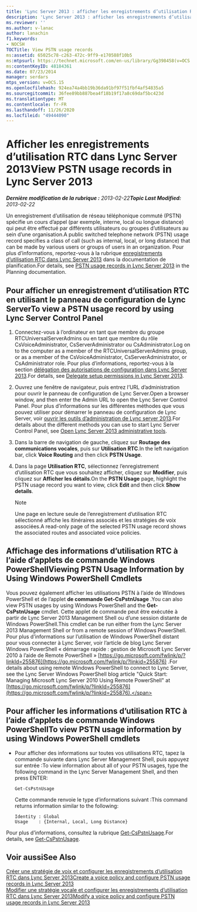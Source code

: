 ```yaml
---
title: 'Lync Server 2013 : afficher les enregistrements d’utilisation RTC'
description: 'Lync Server 2013 : afficher les enregistrements d’utilisation RTC.'
ms.reviewer: ''
ms.author: v-lanac
author: lanachin
f1.keywords:
- NOCSH
TOCTitle: View PSTN usage records
ms:assetid: 65025c78-c263-472c-9ff9-e170588f10b5
ms:mtpsurl: https://technet.microsoft.com/en-us/library/Gg398458(v=OCS.15)
ms:contentKeyID: 48184361
ms.date: 07/23/2014
manager: serdars
mtps_version: v=OCS.15
ms.openlocfilehash: 924ea74a4bb19b36da91bf97f51fbf4af54835a5
ms.sourcegitcommit: 36fee89bb887bea4f18b19f17a8c69daf5bc423d
ms.translationtype: MT
ms.contentlocale: fr-FR
ms.lasthandoff: 11/26/2020
ms.locfileid: "49444090"
---
```

# <a name="view-pstn-usage-records-in-lync-server-2013"></a><span data-ttu-id="355bd-103">Afficher les enregistrements d’utilisation RTC dans Lync Server 2013</span><span class="sxs-lookup"><span data-stu-id="355bd-103">View PSTN usage records in Lync Server 2013</span></span>

<div data-xmlns="http://www.w3.org/1999/xhtml">

<div class="topic" data-xmlns="http://www.w3.org/1999/xhtml" data-msxsl="urn:schemas-microsoft-com:xslt" data-cs="https://msdn.microsoft.com/">

<div data-asp="https://msdn2.microsoft.com/asp">



</div>

<div id="mainSection">

<div id="mainBody"><span data-ttu-id="355bd-104">

<span> </span></span><span class="sxs-lookup"><span data-stu-id="355bd-104">

<span> </span></span></span>

<span data-ttu-id="355bd-105">_**Dernière modification de la rubrique :** 2013-02-22_</span><span class="sxs-lookup"><span data-stu-id="355bd-105">_**Topic Last Modified:** 2013-02-22_</span></span>

<span data-ttu-id="355bd-106">Un enregistrement d’utilisation de réseau téléphonique commuté (PSTN) spécifie un cours d’appel (par exemple, interne, local ou longue distance) qui peut être effectué par différents utilisateurs ou groupes d’utilisateurs au sein d’une organisation.</span><span class="sxs-lookup"><span data-stu-id="355bd-106">A public switched telephone network (PSTN) usage record specifies a class of call (such as internal, local, or long distance) that can be made by various users or groups of users in an organization.</span></span> <span data-ttu-id="355bd-107">Pour plus d’informations, reportez-vous à la rubrique [enregistrements d’utilisation RTC dans Lync Server 2013](lync-server-2013-pstn-usage-records.md) dans la documentation de planification.</span><span class="sxs-lookup"><span data-stu-id="355bd-107">For details, see [PSTN usage records in Lync Server 2013](lync-server-2013-pstn-usage-records.md) in the Planning documentation.</span></span>

<div>

## <a name="to-view-a-pstn-usage-record-by-using-lync-server-control-panel"></a><span data-ttu-id="355bd-108">Pour afficher un enregistrement d’utilisation RTC en utilisant le panneau de configuration de Lync Server</span><span class="sxs-lookup"><span data-stu-id="355bd-108">To view a PSTN usage record by using Lync Server Control Panel</span></span>

1.  <span data-ttu-id="355bd-109">Connectez-vous à l’ordinateur en tant que membre du groupe RTCUniversalServerAdmins ou en tant que membre du rôle CsVoiceAdministrator, CsServerAdministrator ou CsAdministrator.</span><span class="sxs-lookup"><span data-stu-id="355bd-109">Log on to the computer as a member of the RTCUniversalServerAdmins group, or as a member of the CsVoiceAdministrator, CsServerAdministrator, or CsAdministrator role.</span></span> <span data-ttu-id="355bd-110">Pour plus d’informations, reportez-vous à la section [délégation des autorisations de configuration dans Lync Server 2013](lync-server-2013-delegate-setup-permissions.md).</span><span class="sxs-lookup"><span data-stu-id="355bd-110">For details, see [Delegate setup permissions in Lync Server 2013](lync-server-2013-delegate-setup-permissions.md).</span></span>

2.  <span data-ttu-id="355bd-111">Ouvrez une fenêtre de navigateur, puis entrez l’URL d’administration pour ouvrir le panneau de configuration de Lync Server.</span><span class="sxs-lookup"><span data-stu-id="355bd-111">Open a browser window, and then enter the Admin URL to open the Lync Server Control Panel.</span></span> <span data-ttu-id="355bd-112">Pour plus d’informations sur les différentes méthodes que vous pouvez utiliser pour démarrer le panneau de configuration de Lync Server, voir [ouvrir les outils d’administration de Lync server 2013](lync-server-2013-open-lync-server-administrative-tools.md).</span><span class="sxs-lookup"><span data-stu-id="355bd-112">For details about the different methods you can use to start Lync Server Control Panel, see [Open Lync Server 2013 administrative tools](lync-server-2013-open-lync-server-administrative-tools.md).</span></span>

3.  <span data-ttu-id="355bd-113">Dans la barre de navigation de gauche, cliquez sur **Routage des communications vocales**, puis sur **Utilisation RTC**.</span><span class="sxs-lookup"><span data-stu-id="355bd-113">In the left navigation bar, click **Voice Routing** and then click **PSTN Usage**.</span></span>

4.  <span data-ttu-id="355bd-114">Dans la page **Utilisation RTC**, sélectionnez l’enregistrement d’utilisation RTC que vous souhaitez afficher, cliquez sur **Modifier**, puis cliquez sur **Afficher les détails**.</span><span class="sxs-lookup"><span data-stu-id="355bd-114">On the **PSTN Usage** page, highlight the PSTN usage record you want to view, click **Edit** and then click **Show details**.</span></span>
    
    <div>
    

    > [!NOTE]  
    > <span data-ttu-id="355bd-115">Une page en lecture seule de l’enregistrement d’utilisation RTC sélectionné affiche les itinéraires associés et les stratégies de voix associées.</span><span class="sxs-lookup"><span data-stu-id="355bd-115">A read-only page of the selected PSTN usage record shows the associated routes and associated voice policies.</span></span>

    
    </div>

</div>

<div>

## <a name="viewing-pstn-usage-information-by-using-windows-powershell-cmdlets"></a><span data-ttu-id="355bd-116">Affichage des informations d’utilisation RTC à l’aide d’applets de commande Windows PowerShell</span><span class="sxs-lookup"><span data-stu-id="355bd-116">Viewing PSTN Usage Information by Using Windows PowerShell Cmdlets</span></span>

<span data-ttu-id="355bd-117">Vous pouvez également afficher les utilisations PSTN à l’aide de Windows PowerShell et de l’applet **de commande Get-CsPstnUsage** .</span><span class="sxs-lookup"><span data-stu-id="355bd-117">You can also view PSTN usages by using Windows PowerShell and the **Get-CsPstnUsage** cmdlet.</span></span> <span data-ttu-id="355bd-118">Cette applet de commande peut être exécutée à partir de Lync Server 2013 Management Shell ou d’une session distante de Windows PowerShell.</span><span class="sxs-lookup"><span data-stu-id="355bd-118">This cmdlet can be run either from the Lync Server 2013 Management Shell or from a remote session of Windows PowerShell.</span></span> <span data-ttu-id="355bd-119">Pour plus d’informations sur l’utilisation de Windows PowerShell distant pour vous connecter à Lync Server, voir l’article de blog Lync Server Windows PowerShell « démarrage rapide : gestion de Microsoft Lync Server 2010 à l’aide de Remote PowerShell » [https://go.microsoft.com/fwlink/p/?linkId=255876](https://go.microsoft.com/fwlink/p/?linkid=255876) .</span><span class="sxs-lookup"><span data-stu-id="355bd-119">For details about using remote Windows PowerShell to connect to Lync Server, see the Lync Server Windows PowerShell blog article "Quick Start: Managing Microsoft Lync Server 2010 Using Remote PowerShell" at [https://go.microsoft.com/fwlink/p/?linkId=255876](https://go.microsoft.com/fwlink/p/?linkid=255876).</span></span>

<div>

## <a name="to-view-pstn-usage-information-by-using-windows-powershell-cmdlets"></a><span data-ttu-id="355bd-120">Pour afficher les informations d’utilisation RTC à l’aide d’applets de commande Windows PowerShell</span><span class="sxs-lookup"><span data-stu-id="355bd-120">To view PSTN usage information by using Windows PowerShell cmdlets</span></span>

  - <span data-ttu-id="355bd-121">Pour afficher des informations sur toutes vos utilisations RTC, tapez la commande suivante dans Lync Server Management Shell, puis appuyez sur entrée :</span><span class="sxs-lookup"><span data-stu-id="355bd-121">To view information about all of your PSTN usages, type the following command in the Lync Server Management Shell, and then press ENTER:</span></span>
    
        Get-CsPstnUsage
    
    <span data-ttu-id="355bd-122">Cette commande renvoie le type d’informations suivant :</span><span class="sxs-lookup"><span data-stu-id="355bd-122">This command returns information similar to the following:</span></span>
    
        Identity : Global
        Usage    : {Internal, Local, Long Distance}

</div>

<span data-ttu-id="355bd-123">Pour plus d’informations, consultez la rubrique [Get-CsPstnUsage](https://docs.microsoft.com/powershell/module/skype/Get-CsPstnUsage).</span><span class="sxs-lookup"><span data-stu-id="355bd-123">For details, see [Get-CsPstnUsage](https://docs.microsoft.com/powershell/module/skype/Get-CsPstnUsage).</span></span>

</div>

<div>

## <a name="see-also"></a><span data-ttu-id="355bd-124">Voir aussi</span><span class="sxs-lookup"><span data-stu-id="355bd-124">See Also</span></span>


[<span data-ttu-id="355bd-125">Créer une stratégie de voix et configurer les enregistrements d’utilisation RTC dans Lync Server 2013</span><span class="sxs-lookup"><span data-stu-id="355bd-125">Create a voice policy and configure PSTN usage records in Lync Server 2013</span></span>](lync-server-2013-create-a-voice-policy-and-configure-pstn-usage-records.md)  
[<span data-ttu-id="355bd-126">Modifier une stratégie vocale et configurer les enregistrements d’utilisation RTC dans Lync Server 2013</span><span class="sxs-lookup"><span data-stu-id="355bd-126">Modify a voice policy and configure PSTN usage records in Lync Server 2013</span></span>](lync-server-2013-modify-a-voice-policy-and-configure-pstn-usage-records.md)  
  

<span data-ttu-id="355bd-127"></div>

</div>

<span> </span>

</div>

</div>

</span><span class="sxs-lookup"><span data-stu-id="355bd-127"></div>

</div>

<span> </span>

</div>

</div>

</span></span></div>

